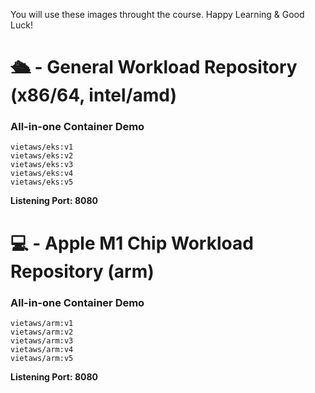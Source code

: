 You will use these images throught the course. Happy Learning & Good Luck!

# 🛳️ - General Workload Repository (x86/64, intel/amd)

### All-in-one Container Demo

```
vietaws/eks:v1
vietaws/eks:v2
vietaws/eks:v3
vietaws/eks:v4
vietaws/eks:v5
```

**Listening Port: 8080**

# 💻 - Apple M1 Chip Workload Repository (arm)

### All-in-one Container Demo

```
vietaws/arm:v1
vietaws/arm:v2
vietaws/arm:v3
vietaws/arm:v4
vietaws/arm:v5
```

**Listening Port: 8080**
